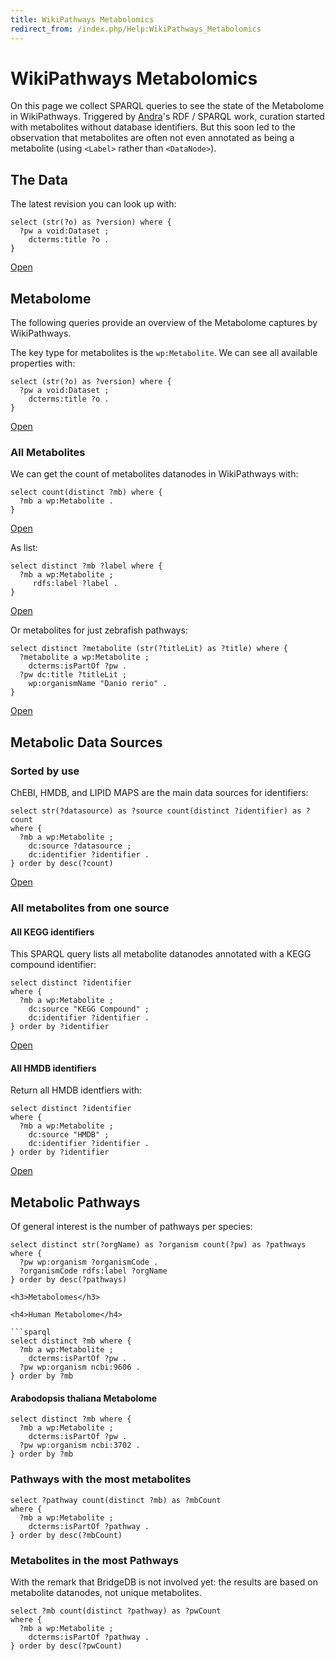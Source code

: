 ```yaml
---
title: WikiPathways Metabolomics
redirect_from: /index.php/Help:WikiPathways_Metabolomics
---
```


<h1>WikiPathways Metabolomics</h1>

On this page we collect SPARQL queries to see the state of the Metabolome in WikiPathways. Triggered by
[Andra](https://new.wikipathways.org/authors/Andra)'s RDF / SPARQL work, curation started with metabolites
without database identifiers. But this soon led to the observation that metabolites are often not even
annotated as being a metabolite (using `<Label>` rather than `<DataNode>`).

<h2>The Data</h2>

The latest revision you can look up with:

```sparql
select (str(?o) as ?version) where {
  ?pw a void:Dataset ;
    dcterms:title ?o .
}
```

[Open](https://bit.ly/3RPETjw)

<h2>Metabolome</h2>

The following queries provide an overview of the Metabolome captures by WikiPathways.

The key type for metabolites is the `wp:Metabolite`. We can see all available properties with:

```sparql
select (str(?o) as ?version) where {
  ?pw a void:Dataset ;
    dcterms:title ?o .
}
```

[Open](https://bit.ly/3lo3VKo)

<h3>All Metabolites</h3>

We can get the count of metabolites datanodes in WikiPathways with:

```sparql
select count(distinct ?mb) where {
  ?mb a wp:Metabolite .
}
```

[Open](https://bit.ly/3lmiEpc)

As list:

```sparql
select distinct ?mb ?label where {
  ?mb a wp:Metabolite ;
     rdfs:label ?label .
}
```

[Open](https://bit.ly/3Yj0G5r)

Or metabolites for just zebrafish pathways:

```sparql
select distinct ?metabolite (str(?titleLit) as ?title) where {
  ?metabolite a wp:Metabolite ;
    dcterms:isPartOf ?pw .
  ?pw dc:title ?titleLit ;
    wp:organismName "Danio rerio" .
}
```

[Open](https://bit.ly/3Yj4F1P)

<h2>Metabolic Data Sources</h2>

<h3>Sorted by use</h3>

ChEBI, HMDB, and LIPID MAPS are the main data sources for identifiers:

```sparql
select str(?datasource) as ?source count(distinct ?identifier) as ?count
where {
  ?mb a wp:Metabolite ;
    dc:source ?datasource ;
    dc:identifier ?identifier .
} order by desc(?count)
```

[Open](https://bit.ly/3IniZRL)

<h3>All metabolites from one source</h3>

<h4>All KEGG identifiers</h4>

This SPARQL query lists all metabolite datanodes annotated with a KEGG
compound identifier:

```sparql
select distinct ?identifier
where {
  ?mb a wp:Metabolite ;
    dc:source "KEGG Compound" ;
    dc:identifier ?identifier .
} order by ?identifier
```

[Open](https://bit.ly/3loRJJk)

<h4>All HMDB identifiers</h4>

Return all HMDB identfiers with:

```sparql
select distinct ?identifier
where {
  ?mb a wp:Metabolite ;
    dc:source "HMDB" ;
    dc:identifier ?identifier .
} order by ?identifier
```

[Open](https://bit.ly/3XfUxFP)

<h2>Metabolic Pathways</h2>

Of general interest is the number of pathways per species:

```sparql
select distinct str(?orgName) as ?organism count(?pw) as ?pathways  where {
  ?pw wp:organism ?organismCode .
  ?organismCode rdfs:label ?orgName
} order by desc(?pathways)

<h3>Metabolomes</h3>

<h4>Human Metabolome</h4>

```sparql
select distinct ?mb where {
  ?mb a wp:Metabolite ;
    dcterms:isPartOf ?pw .
  ?pw wp:organism ncbi:9606 .
} order by ?mb
```

<h4>Arabodopsis thaliana Metabolome</h4>

```sparql
select distinct ?mb where {
  ?mb a wp:Metabolite ;
    dcterms:isPartOf ?pw .
  ?pw wp:organism ncbi:3702 .
} order by ?mb
```

<h3>Pathways with the most metabolites</h3>

```sparql
select ?pathway count(distinct ?mb) as ?mbCount
where {
  ?mb a wp:Metabolite ;
    dcterms:isPartOf ?pathway .
} order by desc(?mbCount)
```

<h3>Metabolites in the most Pathways</h3>

With the remark that BridgeDB is not involved yet: the results are based on metabolite datanodes, not unique metabolites.

```sparql
select ?mb count(distinct ?pathway) as ?pwCount
where {
  ?mb a wp:Metabolite ;
    dcterms:isPartOf ?pathway .
} order by desc(?pwCount)
```
